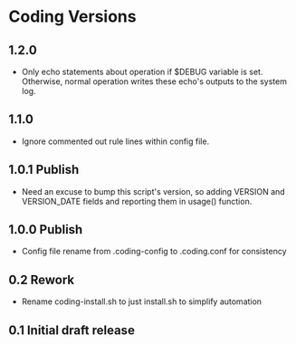 # Coding Versions

## 1.2.0

* Only echo statements about operation if $DEBUG variable is set. Otherwise, normal operation writes these echo's outputs to the system log.

## 1.1.0

* Ignore commented out rule lines within config file.

## 1.0.1 Publish

* Need an excuse to bump this script's version, so adding VERSION and VERSION_DATE fields and reporting them in usage() function.

## 1.0.0 Publish

* Config file rename from .coding-config to .coding.conf for consistency

## 0.2 Rework

* Rename coding-install.sh to just install.sh to simplify automation

## 0.1 Initial draft release
